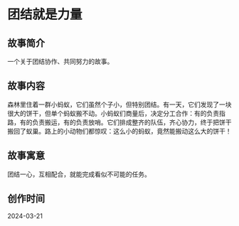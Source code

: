 # 团结就是力量

## 故事简介
一个关于团结协作、共同努力的故事。

## 故事内容
森林里住着一群小蚂蚁，它们虽然个子小，但特别团结。有一天，它们发现了一块很大的饼干，但单个蚂蚁搬不动。小蚂蚁们商量后，决定分工合作：有的负责指路，有的负责搬运，有的负责放哨。它们排成整齐的队伍，齐心协力，终于把饼干搬回了蚁巢。路上的小动物们都惊叹：这么小的蚂蚁，竟然能搬动这么大的饼干！

## 故事寓意
团结一心，互相配合，就能完成看似不可能的任务。

## 创作时间
2024-03-21 